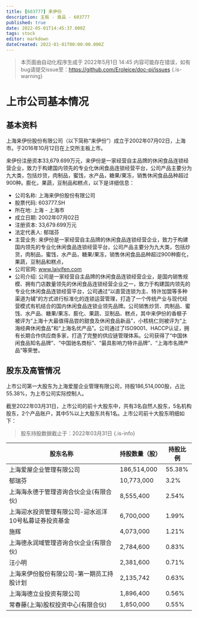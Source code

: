 ```yaml
---
title: [603777] 来伊份
description: 主板 - 食品 - 603777
published: true
date: 2022-05-01T14:45:37.000Z
tags: stock
editor: markdown
dateCreated: 2022-01-01T00:00:00.000Z
---
```


> 本页面由自动化程序生成于 2022年5月1日 14:45
> 内容可能存在错误，如有bug请提交issue至：https://github.com/Eroleice/doc-pi/issues
{.is-warning}

# 上市公司基本情况

## 基本资料

上海来伊份股份有限公司（以下简称“来伊份”）成立于2002年07月02日，上海市。于2016年10月12日在上交所主板上市。

来伊份注册资本33,679.699万元，来伊份是一家经营自主品牌的休闲食品连锁经营企业，致力于构建国内领先的专业化休闲食品连锁经营平台，公司产品主要分为九大类，包括炒货，肉制品，蜜饯，水产品，糖果/果冻，销售休闲食品品种超过900种。膨化，果蔬，豆制品和糕点，以下是详细信息：

- 公司名称: 上海来伊份股份有限公司
- 股票代码: 603777.SH
- 所在地: 上海 - 上海市
- 成立日期: 2002年07月02日
- 注册资本: 33,679.699万元
- 法定代表人: 郁瑞芬
- 主营业务: 来伊份是一家经营自主品牌的休闲食品连锁经营企业，致力于构建国内领先的专业化休闲食品连锁经营平台，公司产品主要分为九大类，包括炒货，肉制品，蜜饯，水产品，糖果/果冻，销售休闲食品品种超过900种膨化，果蔬，豆制品和糕点，
- 公司官网: www.laiyifen.com
- 公司介绍: 公司是一家经营自主品牌的休闲食品连锁经营企业，是国内销售规模、拥有门店数量领先的休闲食品连锁经营企业之一，致力于构建国内领先的专业化休闲食品连锁经营平台，公司通过“以直营连锁为主、特许加盟等多种渠道为辅”的方式进行标准化的连锁运营管理，打造了一个传统产业与现代经营模式有机结合的国内休闲食品连锁业领先品牌。公司销售炒货、肉制品、蜜饯、水产品、糖果/果冻、膨化、果蔬、豆制品、糕点，其中来伊份的香榧子被评为“上海十大最值得品尝的甜食及休闲食品新品”，小核桃仁则被评为“上海经典休闲食品”和“上海名优产品”。公司通过了ISO9001、HACCP认证，拥有长期合作供应商多家，打造了完整的供应链管理体系。公司获得了“中国休闲食品知名品牌”、“中国驰名商标”、“最具影响力特许品牌”、“上海市名牌产品”等荣誉。


## 股东及高管情况

上市公司第一大股东为上海爱屋企业管理有限公司，持股186,514,000股，占比55.38%，为上市公司实际控制人。

截至2022年03月31日，上市公司的前十大股东中，共有3名自然人股东，5名机构股东，2个产品账户，其中5%以上大股东共有1名。上市公司前十大股东明细如下：

> 股东持股数据截止于：2022年03月31日
{.is-info}

| 股东名称 | 持股数量（股） | 持股比例 |
| --- | --- | --- |
| 上海爱屋企业管理有限公司 | 186,514,000 | 55.38% |
| 郁瑞芬 | 10,773,000 | 3.2% |
| 上海海永德于管理咨询合伙企业(有限合伙) | 8,555,400 | 2.54% |
| 上海迎水投资管理有限公司-迎水巡洋10号私募证券投资基金 | 6,700,000 | 1.99% |
| 施辉 | 4,073,000 | 1.21% |
| 上海德永润域管理咨询合伙企业(有限合伙) | 2,784,600 | 0.83% |
| 汪小明 | 2,381,600 | 0.71% |
| 上海来伊份股份有限公司-第一期员工持股计划 | 2,135,742 | 0.63% |
| 上海海德立业投资有限公司 | 1,896,400 | 0.56% |
| 常春藤(上海)股权投资中心(有限合伙) | 1,850,000 | 0.55% |




